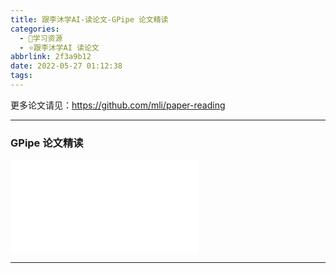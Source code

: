 ```yaml
---
title: 跟李沐学AI-读论文-GPipe 论文精读
categories:
  - 🌙学习资源
  - ⭐跟李沐学AI 读论文
abbrlink: 2f3a9b12
date: 2022-05-27 01:12:38
tags:
---
```


更多论文请见：<https://github.com/mli/paper-reading>

***

### GPipe 论文精读

<iframe src="//player.bilibili.com/player.html?aid=811793814&bvid=BV1v34y1E7zu&cid=728450825&page=1" scrolling="no" border="0" frameborder="no" framespacing="0" allowfullscreen="true"> </iframe>

<!--more-->

***
